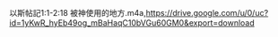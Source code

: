 以斯帖記1:1-2:18 被神使用的地方.m4a,https://drive.google.com/u/0/uc?id=1yKwR_hyEb49og_mBaHaqC10bVGu60GM0&export=download